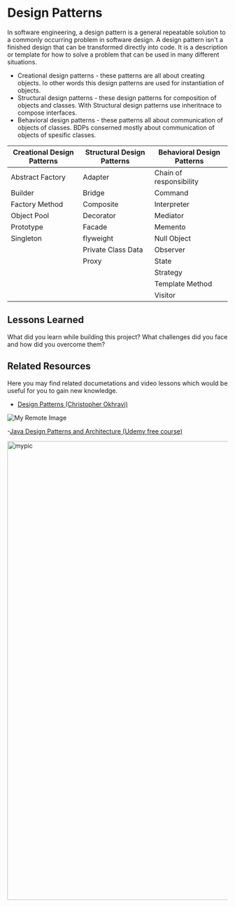 

# Design Patterns 

In software engineering, a design pattern is a general repeatable solution to a commonly occurring problem in software design. A design pattern isn't a finished design that can be transformed directly into code. It is a description or template for how to solve a problem that can be used in many different situations.

- Creational design patterns - these  patterns are all about creating objects. Io other words this design patterns are used for instantiation of objects. 
- Structural design patterns - these design patterns for composition of objects and classes. With Structural design patterns use inheritnace to compose interfaces.
- Behavioral design patterns - these patterns all about communication of objects of classes. BDPs conserned mostly about communication of objects of spesific classes. 

|Creational Design Patterns|Structural Design Patterns| Behavioral Design Patterns|
|---|----|----|
|Abstract Factory| Adapter | Chain of responsibility |
|Builder| Bridge | Command|
|Factory Method| Composite | Interpreter |
|Object Pool| Decorator | Mediator|
|Prototype| Facade | Memento |
|Singleton| flyweight | Null Object |
|| Private Class Data | Observer|
| | Proxy | State |
| |  | Strategy|
| |  | Template Method |
| |  | Visitor |


## Lessons Learned

What did you learn while building this project? What challenges did you face and how did you overcome them?


## Related Resources 

Here you may find related documetations and video lessons which would be useful for you to gain new knowledge. 

- [Design Patterns (Christopher Okhravi)](https://www.youtube.com/watch?v=v9ejT8FO-7I&list=PLrhzvIcii6GNjpARdnO4ueTUAVR9eMBpc)

![My Remote Image](https://github.com/abbos0123/Computer-Science-Books/blob/main/x_images/christopher.jpg)

-[Java Design Patterns and Architecture (Udemy free course)](https://www.udemy.com/course/java-design-patterns-tutorial/)

<img src="https://github.com/abbos0123/Computer-Science-Books/blob/main/x_images/Java%20Design%20Patterns%20and%20Architecture%20-%20Free%20Udemy%20course.png" alt="mypic" style="width:1050px"/>


